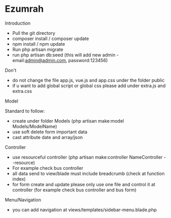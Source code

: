 # Ezumrah

Introduction
- Pull the git directory
- composer install / composer update
- npm install / npm update
- Run php artisan migrate
- run php artisan db:seed (this will add new admin - email:admin@admin.com, password:123456)

Don't 
- do not change the file app.js, vue.js and app.css under the folder public
- if u want to add global script or global css please add under extra.js and extra.css

Model

Standard to follow:
- create under folder Models (php artisan make:model Models/ModelName)
- use soft delete form important data
- cast attribute date and array/json


Controller 
- use resourceful controller (php artisan make:controller NameController --resource)
- For example check bus controller
- all data send to view/blade must include breadcrumb (check at function index)
- for form create and update please only use one file and control it at controller (for example check bus controller and bus form)

Menu/Navigation
- you can add navigation at views/templates/sidebar-menu.blade.php
